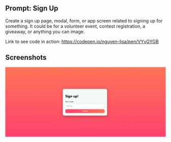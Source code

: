 ## Prompt: Sign Up

Create a sign up page, modal, form, or app screen related to signing up for something. It could be for a volunteer event, contest registration, a giveaway, or anything you can image.

Link to see code in action: https://codepen.io/nguyen-lisa/pen/VYvGYGB

## Screenshots

![Day 001 — Sign Up Landing Page](days/001-sign-up/screenshots/signupLanding.png)
